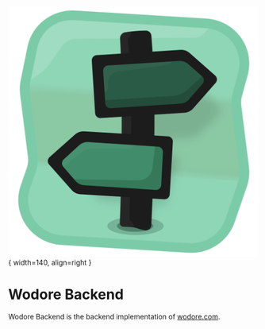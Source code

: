 
![Image title](assets/favicon.png){ width=140, align=right }
# Wodore Backend

Wodore Backend is the backend implementation of [wodore.com](https://wodore.com).
